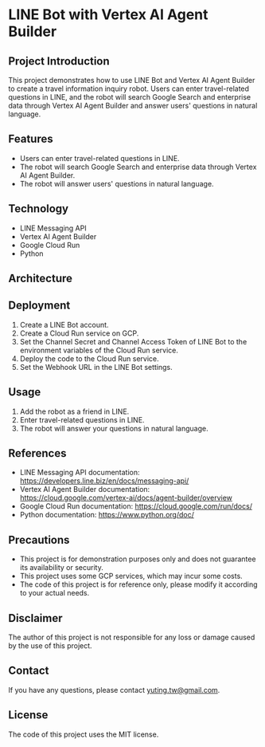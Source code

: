 # LINE Bot with Vertex AI Agent Builder

## Project Introduction
This project demonstrates how to use LINE Bot and Vertex AI Agent Builder to create a travel information inquiry robot. Users can enter travel-related questions in LINE, and the robot will search Google Search and enterprise data through Vertex AI Agent Builder and answer users' questions in natural language.

## Features
* Users can enter travel-related questions in LINE.
* The robot will search Google Search and enterprise data through Vertex AI Agent Builder.
* The robot will answer users' questions in natural language.

## Technology
* LINE Messaging API
* Vertex AI Agent Builder
* Google Cloud Run
* Python

## Architecture


## Deployment
1. Create a LINE Bot account.
2. Create a Cloud Run service on GCP.
3. Set the Channel Secret and Channel Access Token of LINE Bot to the environment variables of the Cloud Run service.
4. Deploy the code to the Cloud Run service.
5. Set the Webhook URL in the LINE Bot settings.

## Usage
1. Add the robot as a friend in LINE.
2. Enter travel-related questions in LINE.
3. The robot will answer your questions in natural language.

## References
* LINE Messaging API documentation: https://developers.line.biz/en/docs/messaging-api/
* Vertex AI Agent Builder documentation: https://cloud.google.com/vertex-ai/docs/agent-builder/overview
* Google Cloud Run documentation: https://cloud.google.com/run/docs/
* Python documentation: https://www.python.org/doc/

## Precautions
* This project is for demonstration purposes only and does not guarantee its availability or security.
* This project uses some GCP services, which may incur some costs.
* The code of this project is for reference only, please modify it according to your actual needs.

## Disclaimer
The author of this project is not responsible for any loss or damage caused by the use of this project.

## Contact
If you have any questions, please contact yuting.tw@gmail.com.

## License
The code of this project uses the MIT license.
